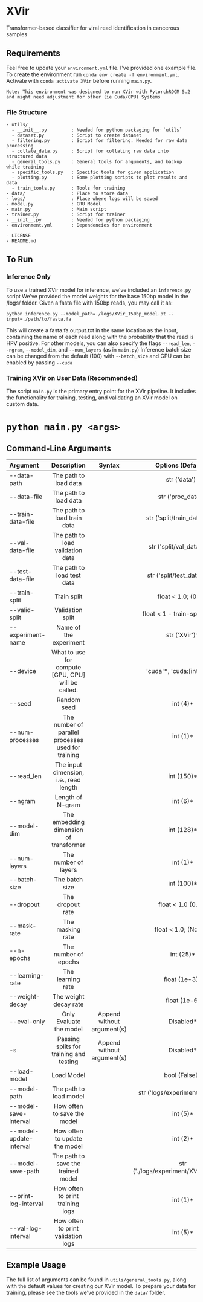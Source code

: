 # XVir
Transformer-based classifier for viral read identification in cancerous samples

## Requirements

Feel free to update your `environment.yml` file. I've provided one example file. To create the environment run `conda env create -f environment.yml`. Activate with `conda activate XVir` before running `main.py`.

```Note: This environment was designed to run XVir with PytorchROCM 5.2 and might need adjustment for other (ie Cuda/CPU) Systems```

### File Structure
```
- utils/
  - __init__.py         : Needed for python packaging for `utils`
  - dataset.py          : Script to create dataset
  - filtering.py        : Script for filtering. Needed for raw data processing
  - collate_data.py     : Script for collating raw data into structured data
  - general_tools.py    : General tools for arguments, and backup while training
  - specific_tools.py   : Specific tools for given application
  - plotting.py         : Some plotting scripts to plot results and data
  - train_tools.py      : Tools for training
- data/                 : Place to store data
- logs/                 : Place where logs will be saved
- model.py              : GRU Model
- main.py               : Main script
- trainer.py            : Script for trainer
- __init__.py           : Needed for python packaging
- environment.yml       : Dependencies for environment

- LICENSE
- README.md
```
## To Run

### Inference Only
To use a trained XVir model for inference, we've included an `inference.py` script
We've provided the model weights for the base 150bp model in the /logs/ folder. Given a fasta file with 150bp reads, you may call it as:

`python inference.py --model_path=./logs/XVir_150bp_model.pt --input=./path/to/fasta.fa`

This will create a fasta.fa.output.txt in the same location as the input, containing the name of each read along with the probability that the read is HPV positive.
For other models, you can also specify the flags `--read_len`, `--ngram`, `--model_dim`, and `--num_layers` (as in `main.py`)
Inference batch size can be changed from the default (100) with `--batch_size` and GPU can be enabled by passing `--cuda`

### Training XVir on User Data (Recommended)
The script `main.py` is the primary entry point for the XVir pipeline. It includes the functionality for training, testing, and validating an XVir model on custom data.

`python main.py <args>`
=======
## Command-Line Arguments

| Argument    | Description | Syntax | Options (Default)* | 
| :---        |    :----:   |          :----: | :----: |
|   --data-path    |   The path to load data     |      | str ('data')* |
|  --data-file  |     The path to load data    |         |  str ('proc_data')*|
|  --train-data-file   |  The path to load train data |        | str ('split/train_data.pkl')* |
|  --val-data-file       |    The path to load validation data   |            | str ('split/val_data.pkl')* |
|  --test-data-file     |    The path to load test data    |     | str ('split/test_data.pkl')*  |
|  --train-split  |    Train split     |         | float < 1.0; (0.8)*  |
|--valid-split |     Validation split    |         | float < 1 - train-split; (0.1)* |
|--experiment-name |     Name of the experiment    |         | str ('XVir')* |
|--device |     What to use for compute [GPU, CPU] will be called.    |         | 'cuda'*, 'cuda:[int]', 'cpu' |
|--seed |    Random seed     |         | int (4)* |
|--num-processes |    The number of parallel processes used for training     |         | int (1)* |
|--read_len |     The input dimension, i.e., read length    |         | int (150)* |
|--ngram |      Length of N-gram   |       | int (6)*  |
|--model-dim |    The embedding dimension of transformer     |         | int (128)* |
|--num-layers |     The number of layers    |         | int (1)* |
|--batch-size |    The batch size     |         | int (100)* |
|--dropout |     The dropout rate    |         | float < 1.0 (0.1)* |
|--mask-rate |     The masking rate    |         | float < 1.0; (None)* |
|--n-epochs |     The number of epochs    |         | int (25)*|
|--learning-rate |     The learning rate    |         | float (1e-3)* |
|--weight-decay |     The weight decay rate    |         | float (1e-6) |
|--eval-only |     Only Evaluate the model    |   Append without argument(s)    | Disabled* |
|-s |     Passing splits for training and testing    |     Append without argument(s)    | Disabled* |
|--load-model |     Load Model    |         | bool (False)* |
|--model-path |     The path to load model    |         | str ('logs/experiment/XVir.pt')* |
|--model-save-interval |     How often to save the model    |         | int (5)*|
|--model-update-interval |     How often to update the model    |         | int (2)* |
|--model-save-path |     The path to save the trained model    |         | str ('./logs/experiment/XVir_models')*  |
|--print-log-interval |     How often to print training logs    |         | int (1)* |
|--val-log-interval |    How often to print validation logs     |         | int (5)* |

## Example Usage

The full list of arguments can be found in `utils/general_tools.py`, along with the default values for creating our XVir model. To prepare your data for training, please see the tools we've provided in the `data/` folder.